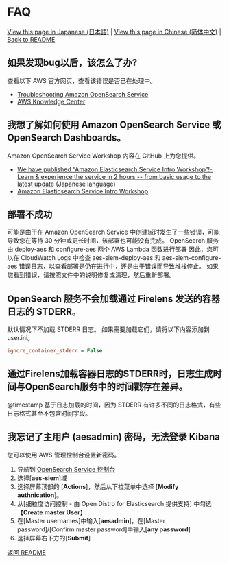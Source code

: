 # FAQ

[View this page in Japanese (日本語)](faq_ja.md) | [View this page in Chinese (简体中文)](faq_zh.md) | [Back to README](../README_zhcn.md)

## 如果发现bug以后，该怎么了办?

查看以下 AWS 官方网页，查看该错误是否已在处理中。

* [Troubleshooting Amazon OpenSearch Service](https://docs.aws.amazon.com/opensearch-service/latest/developerguide/handling-errors.html)
* [AWS Knowledge Center](https://aws.amazon.com/premiumsupport/knowledge-center/#Amazon_OpenSearch_Service)

## 我想了解如何使用 Amazon OpenSearch Service 或 OpenSearch Dashboards。

Amazon OpenSearch Service Workshop 内容在 GitHub 上为您提供。

* [We have published “Amazon Elasticsearch Service Intro Workshop”!- Learn & experience the service in 2 hours -- from basic usage to the latest update](https://aws.amazon.com/jp/blogs/news/amazon-elasticsearch-service-hands-on/) (Japanese language)
* [Amazon Elasticsearch Service Intro Workshop](https://github.com/aws-samples/amazon-s3-datalake-handson/tree/master/EN)

## 部署不成功

可能是由于在 Amazon OpenSearch Service 中创建域时发生了一些错误，可能导致您在等待 30 分钟或更长时间，该部署也可能没有完成。  OpenSearch 服务由 deploy-aes 和 configure-aes 两个 AWS Lambda 函数进行部署 因此，您可以在 CloudWatch Logs 中检查 aes-siem-deploy-aes 和 aes-siem-configure-aes 错误日志，以查看部署是仍在进行中，还是由于错误而导致堆栈停止。 如果您看到错误，请按照文件中的说明修复或清理，然后重新部署。

## OpenSearch 服务不会加载通过 Firelens 发送的容器日志的 STDERR。

默认情况下不加载 STDERR 日志。 如果需要加载它们，请将以下内容添加到 user.ini。

```ini
ignore_container_stderr = False
```

## 通过Firelens加载容器日志的STDERR时，日志生成时间与OpenSearch服务中的时间戳存在差异。

@timestamp 基于日志加载的时间，因为 STDERR 有许多不同的日志格式，有些日志格式甚至不包含时间字段。

## 我忘记了主用户 (aesadmin) 密码，无法登录 Kibana

您可以使用 AWS 管理控制台设置新密码。

1. 导航到 [OpenSearch Service 控制台](https://console.amazonaws.cn/esv3/home?)
1. 选择[**aes-siem**]域
1. 选择屏幕顶部的 [**Actions**]，然后从下拉菜单中选择 [**Modify authnication**]。
1. 从[细粒度访问控制 - 由 Open Distro for Elasticsearch 提供支持] 中勾选【**Create master User**】
1. 在[Master usernames]中输入[**aesadmin**]，在[Master password]/[Confirm master password]中输入[**any password**]
1. 选择屏幕右下方的[**Submit**]


[返回 README](../README_zhcn.md)
